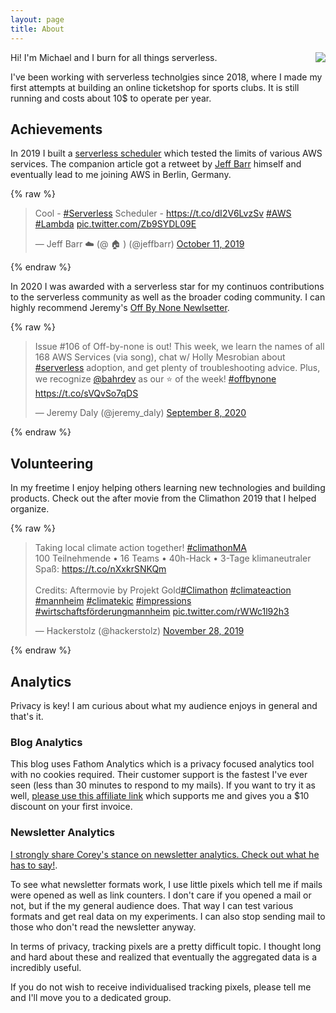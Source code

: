 ```yaml
---
layout: page
title: About
---
```


<img style="float: right; padding-left: 40px;" src="https://avatars3.githubusercontent.com/u/1830132?s=460&u=88b1451736a997773aa729e08a83a1fe3ada8f07#right">

Hi! I'm Michael and I burn for all things serverless. 

I've been working with serverless technolgies since 2018, where I made my first attempts at building an online ticketshop for sports clubs. It is still running and costs about 10$ to operate per year.

## Achievements

In 2019 I built a [serverless scheduler](https://bahr.dev/2019/10/11/serverless-scheduler/) which tested the limits of various AWS services. The companion article got a retweet by [Jeff Barr](https://twitter.com/jeffbarr) himself and eventually lead to me joining AWS in Berlin, Germany.

{% raw %}
<blockquote class="twitter-tweet"><p lang="en" dir="ltr">Cool - <a href="https://twitter.com/hashtag/Serverless?src=hash&amp;ref_src=twsrc%5Etfw">#Serverless</a> Scheduler - <a href="https://t.co/dI2V6LvzSv">https://t.co/dI2V6LvzSv</a> <a href="https://twitter.com/hashtag/AWS?src=hash&amp;ref_src=twsrc%5Etfw">#AWS</a> <a href="https://twitter.com/hashtag/Lambda?src=hash&amp;ref_src=twsrc%5Etfw">#Lambda</a> <a href="https://t.co/Zb9SYDL09E">pic.twitter.com/Zb9SYDL09E</a></p>&mdash; Jeff Barr ☁️ (@ 🏠 ) (@jeffbarr) <a href="https://twitter.com/jeffbarr/status/1182706563716222979?ref_src=twsrc%5Etfw">October 11, 2019</a></blockquote> <script async src="https://platform.twitter.com/widgets.js" charset="utf-8"></script>
{% endraw %}

In 2020 I was awarded with a serverless star for my continuos contributions to the serverless community as well as the broader coding community. I can highly recommend Jeremy's [Off By None Newlsetter](https://www.jeremydaly.com/newsletter/).

{% raw %}
<blockquote class="twitter-tweet"><p lang="en" dir="ltr">Issue #106 of Off-by-none is out! This week, we learn the names of all 168 AWS Services (via song), chat w/ Holly Mesrobian about <a href="https://twitter.com/hashtag/serverless?src=hash&amp;ref_src=twsrc%5Etfw">#serverless</a> adoption, and get plenty of troubleshooting advice. Plus, we recognize <a href="https://twitter.com/bahrdev?ref_src=twsrc%5Etfw">@bahrdev</a> as our ⭐️ of the week! <a href="https://twitter.com/hashtag/offbynone?src=hash&amp;ref_src=twsrc%5Etfw">#offbynone</a> <a href="https://t.co/sVQvSo7qDS">https://t.co/sVQvSo7qDS</a></p>&mdash; Jeremy Daly (@jeremy_daly) <a href="https://twitter.com/jeremy_daly/status/1303474855283654663?ref_src=twsrc%5Etfw">September 8, 2020</a></blockquote> <script async src="https://platform.twitter.com/widgets.js" charset="utf-8"></script>
{% endraw %}

## Volunteering

In my freetime I enjoy helping others learning new technologies and building products. Check out the after movie from the Climathon 2019 that I helped organize.

{% raw %}
<blockquote class="twitter-tweet"><p lang="de" dir="ltr">Taking local climate action together! <a href="https://twitter.com/hashtag/climathonMA?src=hash&amp;ref_src=twsrc%5Etfw">#climathonMA</a><br>100 Teilnehmende • 16 Teams • 40h-Hack • 3-Tage klimaneutraler Spaß: <a href="https://t.co/nXxkrSNKQm">https://t.co/nXxkrSNKQm</a><br><br>Credits: Aftermovie by Projekt Gold<a href="https://twitter.com/hashtag/Climathon?src=hash&amp;ref_src=twsrc%5Etfw">#Climathon</a> <a href="https://twitter.com/hashtag/climateaction?src=hash&amp;ref_src=twsrc%5Etfw">#climateaction</a> <a href="https://twitter.com/hashtag/mannheim?src=hash&amp;ref_src=twsrc%5Etfw">#mannheim</a> <a href="https://twitter.com/hashtag/climatekic?src=hash&amp;ref_src=twsrc%5Etfw">#climatekic</a> <a href="https://twitter.com/hashtag/impressions?src=hash&amp;ref_src=twsrc%5Etfw">#impressions</a> <a href="https://twitter.com/hashtag/wirtschaftsf%C3%B6rderungmannheim?src=hash&amp;ref_src=twsrc%5Etfw">#wirtschaftsförderungmannheim</a> <a href="https://t.co/rWWc1l92h3">pic.twitter.com/rWWc1l92h3</a></p>&mdash; Hackerstolz (@hackerstolz) <a href="https://twitter.com/hackerstolz/status/1200110696165527553?ref_src=twsrc%5Etfw">November 28, 2019</a></blockquote> <script async src="https://platform.twitter.com/widgets.js" charset="utf-8"></script>
{% endraw %}

## Analytics

Privacy is key! I am curious about what my audience enjoys in general and that's it.

### Blog Analytics

This blog uses Fathom Analytics which is a privacy focused analytics tool with no cookies required. Their customer support is the fastest I've ever seen (less than 30 minutes to respond to my mails). If you want to try it as well, [please use this affiliate link](https://usefathom.com/ref/I1EFJ1) which supports me and gives you a $10 discount on your first invoice.

### Newsletter Analytics

 [I strongly share Corey's stance on newsletter analytics. Check out what he has to say!](https://www.lastweekinaws.com/podcast/aws-morning-brief/whiteboard-confessional-hacking-email-newsletter-analytics-breaking-links/).

To see what newsletter formats work, I use little pixels which tell me if mails were opened as well as link counters. I don't care if you opened a mail or not, but if the my general audience does. That way I can test various formats and get real data on my experiments. I can also stop sending mail to those who don't read the newsletter anyway.

In terms of privacy, tracking pixels are a pretty difficult topic. I thought long and hard about these and realized that eventually the aggregated data is a incredibly useful. 

If you do not wish to receive individualised tracking pixels, please tell me and I'll move you to a dedicated group.
